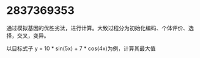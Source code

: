 # 2837369353
通过模拟基因的优胜劣汰，进行计算。大致过程分为初始化编码、个体评价、选择，交叉，变异。

以目标式子 y = 10 * sin(5x) + 7 * cos(4x)为例，计算其最大值
